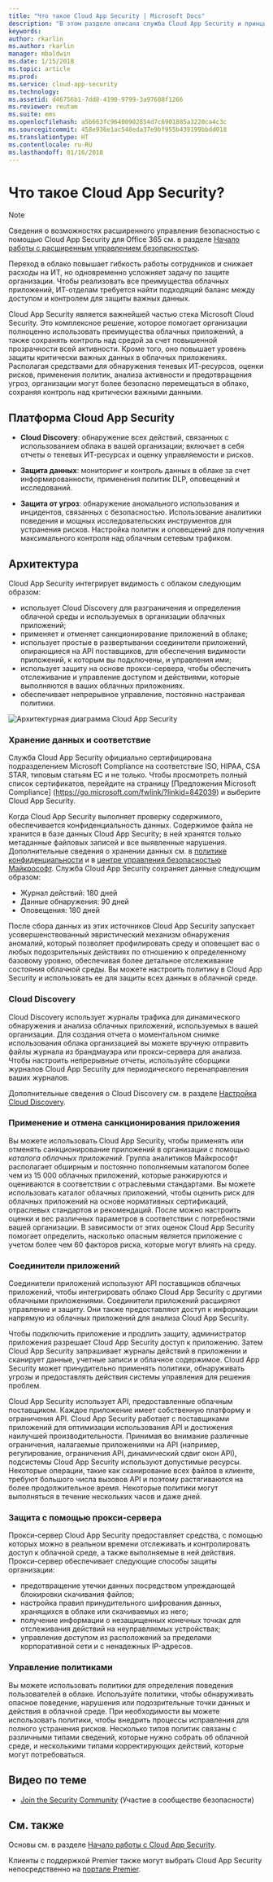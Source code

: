 ```yaml
---
title: "Что такое Cloud App Security | Microsoft Docs"
description: "В этом разделе описана служба Cloud App Security и принципы ее работы."
keywords: 
author: rkarlin
ms.author: rkarlin
manager: mbaldwin
ms.date: 1/15/2018
ms.topic: article
ms.prod: 
ms.service: cloud-app-security
ms.technology: 
ms.assetid: d46756b1-7dd8-4190-9799-3a97688f1266
ms.reviewer: reutam
ms.suite: ems
ms.openlocfilehash: a5b663fc96400902854d7c6901885a3220ca4c3c
ms.sourcegitcommit: 458e936e1ac548eda37e9bf955b439199bbdd018
ms.translationtype: HT
ms.contentlocale: ru-RU
ms.lasthandoff: 01/16/2018
---
```

# <a name="what-is-cloud-app-security"></a>Что такое Cloud App Security?

> [!NOTE]
> Сведения о возможностях расширенного управления безопасностью с помощью Cloud App Security для Office 365 см. в разделе [Начало работы с расширенным управлением безопасностью](https://support.office.com/article/Get-started-with-Advanced-Management-Security-d9ee4d67-f2b3-42b4-9c9e-c4529904990a).

Переход в облако повышает гибкость работы сотрудников и снижает расходы на ИТ, но одновременно усложняет задачу по защите организации. Чтобы реализовать все преимущества облачных приложений, ИТ-отделам требуется найти подходящий баланс между доступом и контролем для защиты важных данных.  

Cloud App Security является важнейшей частью стека Microsoft Cloud Security. Это комплексное решение, которое помогает организации полноценно использовать преимущества облачных приложений, а также сохранять контроль над средой за счет повышенной прозрачности всей активности. Кроме того, оно повышает уровень защиты критически важных данных в облачных приложениях. Располагая средствами для обнаружения теневых ИТ-ресурсов, оценки рисков, применения политик, анализа активности и предотвращения угроз, организации могут более безопасно перемещаться в облако, сохраняя контроль над критически важными данными. 

## <a name="the-cloud-app-security-framework"></a>Платформа Cloud App Security  

- **Cloud Discovery**: обнаружение всех действий, связанных с использованием облака в вашей организации; включает в себя отчеты о теневых ИТ-ресурсах и оценку управляемости и рисков.
    
- **Защита данных**: мониторинг и контроль данных в облаке за счет информированности, применения политик DLP, оповещений и исследований. 
    
- **Защита от угроз**: обнаружение аномального использования и инцидентов, связанных с безопасностью. Использование аналитики поведения и мощных исследовательских инструментов для устранения рисков. Настройка политик и оповещений для получения максимального контроля над облачным сетевым трафиком.

## <a name="architecture"></a>Архитектура  

Cloud App Security интегрирует видимость с облаком следующим образом:  

-   использует Cloud Discovery для разграничения и определения облачной среды и используемых в организации облачных приложений;
-   применяет и отменяет санкционирование приложений в облаке;  
-   использует простые в развертывании соединители приложений, опирающиеся на API поставщиков, для обеспечения видимости приложений, к которым вы подключены, и управления ими;  
-   использует защиту на основе прокси-сервера, чтобы обеспечить отслеживание и управление доступом и действиями, которые выполняются в ваших облачных приложениях.
-   обеспечивает непрерывное управление, постоянно настраивая политики.  

![Архитектурная диаграмма Cloud App Security](./media/proxy-architecture.png)  

### <a name="data-retention--compliance"></a>Хранение данных и соответствие

Служба Cloud App Security официально сертифицирована подразделением Microsoft Compliance на соответствие ISO, HIPAA, CSA STAR, типовым статьям ЕС и не только. Чтобы просмотреть полный список сертификатов, перейдите на страницу [Предложения Microsoft Compliance] (https://go.microsoft.com/fwlink/?linkid=842039) и выберите Cloud App Security.  

Когда Cloud App Security выполняет проверку содержимого, обеспечивается конфиденциальность данных. Содержимое файла не хранится в базе данных Cloud App Security; в ней хранятся только метаданные файловых записей и все выявленные нарушения. Дополнительные сведения о хранении данных см. в [политике конфиденциальности](http://go.microsoft.com/fwlink/?LinkId=512132) и в [центре управления безопасностью Майкрософт](https://www.microsoft.com/TrustCenter/Privacy/You-are-in-control-of-your-data).
Служба Cloud App Security сохраняет данные следующим образом: 
 
- Журнал действий: 180 дней 
- Данные обнаружения: 90 дней 
- Оповещения: 180 дней 

После сбора данных из этих источников Cloud App Security запускает усовершенствованный эвристический механизм обнаружения аномалий, который позволяет профилировать среду и оповещает вас о любых подозрительных действиях по отношению к определенному базовому уровню, обеспечивая более детальное отслеживание состояния облачной среды. Вы можете настроить политику в Cloud App Security и использовать ее для защиты всех данных в облачной среде.  

### <a name="cloud-discovery"></a>Cloud Discovery  

Cloud Discovery использует журналы трафика для динамического обнаружения и анализа облачных приложений, используемых в вашей организации. Для создания отчета о моментальном снимке использования облака организацией вы можете вручную отправить файлы журнала из брандмауэра или прокси-сервера для анализа. Чтобы настроить непрерывные отчеты, используйте сборщики журналов Cloud App Security для периодического перенаправления ваших журналов.  

Дополнительные сведения о Cloud Discovery см. в разделе [Настройка Cloud Discovery](set-up-cloud-discovery.md).

### <a name="sanctioning-and-unsanctioning-an-app"></a>Применение и отмена санкционирования приложения  

Вы можете использовать Cloud App Security, чтобы применять или отменять санкционирование приложений в организации с помощью *каталога облачных приложений*. Группа аналитиков Майкрософт располагает обширным и постоянно пополняемым каталогом более чем из 15 000 облачных приложений, которые ранжируются и оцениваются в соответствии с отраслевыми стандартами. Вы можете использовать каталог облачных приложений, чтобы оценить риск для облачных приложений на основе нормативных сертификаций, отраслевых стандартов и рекомендаций. После можно настроить оценки и вес различных параметров в соответствии с потребностями вашей организации. В зависимости от этих оценок Cloud App Security помогает определить, насколько опасным является приложение с учетом более чем 60 факторов риска, которые могут влиять на среду.  

### <a name="app-connectors"></a>Соединители приложений  
Соединители приложений используют API поставщиков облачных приложений, чтобы интегрировать облако Cloud App Security с другими облачными приложениями. Соединители приложений расширяют управление и защиту. Они также предоставляют доступ к информации напрямую из облачных приложений для анализа Cloud App Security.  

Чтобы подключить приложение и продлить защиту, администратор приложения разрешает Cloud App Security доступ к приложению. Затем Cloud App Security запрашивает журналы действий в приложении и сканирует данные, учетные записи и облачное содержимое. Cloud App Security может принудительно применять политики, обнаруживать угрозы и предоставлять действия системы управления для решения проблем.  

Cloud App Security использует API, предоставленные облачным поставщиком. Каждое приложение имеет собственную платформу и ограничения API. Cloud App Security работает с поставщиками приложений для оптимизации использования API и достижения наилучшей производительности. Принимая во внимание различные ограничения, налагаемые приложениями на API (например, регулирование, ограничения API, динамический сдвиг окон API), подсистемы Cloud App Security используют допустимые ресурсы. Некоторые операции, такие как сканирование всех файлов в клиенте, требуют большого числа вызовов API и поэтому растягиваются на более продолжительное время. Некоторые политики могут выполняться в течение нескольких часов и даже дней.  

### <a name="proxy-protection"></a>Защита с помощью прокси-сервера
Прокси-сервер Cloud App Security предоставляет средства, с помощью которых можно в реальном времени отслеживать и контролировать доступ к облачной среде, а также выполняемые в ней действия. Прокси-сервер обеспечивает следующие способы защиты организации: 
-   предотвращение утечки данных посредством упреждающей блокировки скачивания файлов;
-   настройка правил принудительного шифрования данных, хранящихся в облаке или скачиваемых из него;
-   получение информации о незащищенных конечных точках для отслеживания действий на неуправляемых устройствах;
-   управление доступом из расположений за пределами корпоративной сети и с ненадежных IP-адресов.

### <a name="policy-control"></a>Управление политиками  

Вы можете использовать политики для определения поведения пользователей в облаке. Используйте политики, чтобы обнаруживать опасное поведение, нарушения или подозрительные точки данных и действия в облачной среде. При необходимости вы можете использовать политики, чтобы внедрить процессы исправления для полного устранения рисков. Несколько типов политик связаны с различными типами сведений, которые нужно собрать об облачной среде, и несколькими типами корректирующих действий, которые могут потребоваться.  

## <a name="related-videos"></a>Видео по теме
- [Join the Security Community](https://channel9.msdn.com/Shows/Microsoft-Security/Join-the-Security-Community) (Участие в сообществе безопасности)

## <a name="see-also"></a>См. также  

Основы см. в разделе [Начало работы с Cloud App Security](getting-started-with-cloud-app-security.md).    

Клиенты с поддержкой Premier также могут выбрать Cloud App Security непосредственно на [портале Premier](https://premier.microsoft.com/).   
